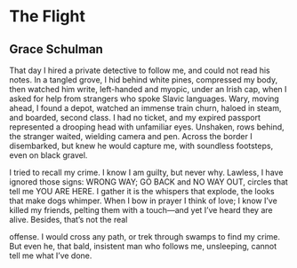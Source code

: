 # The Flight
## Grace Schulman
That day I hired a private detective to follow me,
and could not read his notes. In a tangled grove,
I hid behind white pines, compressed my body,
then watched him write, left-handed and myopic,
under an Irish cap, when I asked for help
from strangers who spoke Slavic languages.
Wary, moving ahead, I found a depot,
watched an immense train churn, haloed in steam,
and boarded, second class. I had no ticket,
and my expired passport represented
a drooping head with unfamiliar eyes.
Unshaken, rows behind, the stranger waited,
wielding camera and pen. Across the border
I disembarked, but knew he would capture me,
with soundless footsteps, even on black gravel.

I tried to recall my crime. I know I am guilty,
but never why. Lawless, I have ignored
those signs: WRONG WAY; GO BACK and NO WAY OUT,
circles that tell me YOU ARE HERE. I gather
it is the whispers that explode, the looks
that make dogs whimper. When I bow in prayer
I think of love; I know I’ve killed my friends,
pelting them with a touch—and yet I’ve heard
they are alive. Besides, that’s not the real

offense. I would cross any path, or trek
through swamps to find my crime. But even he,
that bald, insistent man who follows me,
unsleeping, cannot tell me what I’ve done.